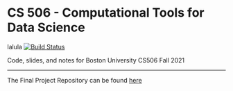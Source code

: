 # CS 506 - Computational Tools for Data Science
lalula
[![Build Status](https://travis-ci.com/gallettilance/CS506-Fall2021.svg?branch=master)](https://travis-ci.com/gallettilance/CS506-Fall2021)

Code, slides, and notes for Boston University CS506 Fall 2021

___

The Final Project Repository can be found [here](https://github.com/BU-Spark/)
